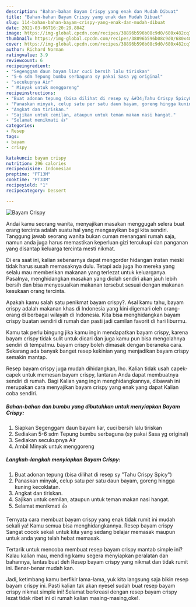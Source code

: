 ```yaml
---
description: "Bahan-bahan Bayam Crispy yang enak dan Mudah Dibuat"
title: "Bahan-bahan Bayam Crispy yang enak dan Mudah Dibuat"
slug: 114-bahan-bahan-bayam-crispy-yang-enak-dan-mudah-dibuat
date: 2021-03-06T16:20:29.884Z
image: https://img-global.cpcdn.com/recipes/38896b596b08c9d0/680x482cq70/bayam-crispy-foto-resep-utama.jpg
thumbnail: https://img-global.cpcdn.com/recipes/38896b596b08c9d0/680x482cq70/bayam-crispy-foto-resep-utama.jpg
cover: https://img-global.cpcdn.com/recipes/38896b596b08c9d0/680x482cq70/bayam-crispy-foto-resep-utama.jpg
author: Richard Norman
ratingvalue: 3.9
reviewcount: 6
recipeingredient:
- "Segenggam daun bayam liar cuci bersih lalu tiriskan"
- "5-6 sdm Tepung bumbu serbaguna sy pakai Sasa yg original"
- "secukupnya Air"
- " Minyak untuk menggoreng"
recipeinstructions:
- "Buat adonan tepung (bisa dilihat di resep sy &#34;Tahu Crispy Spicy&#34;)"
- "Panaskan minyak, celup satu per satu daun bayam, goreng hingga kuning kecoklatan."
- "Angkat dan tiriskan."
- "Sajikan untuk cemilan, ataupun untuk teman makan nasi hangat."
- "Selamat menikmati 👍"
categories:
- Resep
tags:
- bayam
- crispy

katakunci: bayam crispy 
nutrition: 296 calories
recipecuisine: Indonesian
preptime: "PT13M"
cooktime: "PT33M"
recipeyield: "1"
recipecategory: Dessert

---
```



![Bayam Crispy](https://img-global.cpcdn.com/recipes/38896b596b08c9d0/680x482cq70/bayam-crispy-foto-resep-utama.jpg)

Andai kamu seorang wanita, menyajikan masakan menggugah selera buat orang tercinta adalah suatu hal yang mengasyikan bagi kita sendiri. Tanggung jawab seorang  wanita bukan cuman menangani rumah saja, namun anda juga harus memastikan keperluan gizi tercukupi dan panganan yang disantap keluarga tercinta mesti nikmat.

Di era  saat ini, kalian sebenarnya dapat mengorder hidangan instan meski tidak harus susah memasaknya dulu. Tetapi ada juga lho mereka yang selalu mau memberikan makanan yang terlezat untuk keluarganya. Pasalnya, menghidangkan masakan yang diolah sendiri akan jauh lebih bersih dan bisa menyesuaikan makanan tersebut sesuai dengan makanan kesukaan orang tercinta. 



Apakah kamu salah satu penikmat bayam crispy?. Asal kamu tahu, bayam crispy adalah makanan khas di Indonesia yang kini digemari oleh orang-orang di berbagai wilayah di Indonesia. Kita bisa menghidangkan bayam crispy buatan sendiri di rumah dan pasti jadi camilan favorit di hari liburmu.

Kamu tak perlu bingung jika kamu ingin mendapatkan bayam crispy, karena bayam crispy tidak sulit untuk dicari dan juga kamu pun bisa mengolahnya sendiri di tempatmu. bayam crispy boleh dimasak dengan beraneka cara. Sekarang ada banyak banget resep kekinian yang menjadikan bayam crispy semakin mantap.

Resep bayam crispy juga mudah dihidangkan, lho. Kalian tidak usah capek-capek untuk memesan bayam crispy, lantaran Anda dapat membuatnya sendiri di rumah. Bagi Kalian yang ingin menghidangkannya, dibawah ini merupakan cara menyajikan bayam crispy yang enak yang dapat Kalian coba sendiri.

<!--inarticleads1-->

##### Bahan-bahan dan bumbu yang dibutuhkan untuk menyiapkan Bayam Crispy:

1. Siapkan Segenggam daun bayam liar, cuci bersih lalu tiriskan
1. Sediakan 5-6 sdm Tepung bumbu serbaguna (sy pakai Sasa yg original)
1. Sediakan secukupnya Air
1. Ambil  Minyak untuk menggoreng




<!--inarticleads2-->

##### Langkah-langkah menyiapkan Bayam Crispy:

1. Buat adonan tepung (bisa dilihat di resep sy &#34;Tahu Crispy Spicy&#34;)
1. Panaskan minyak, celup satu per satu daun bayam, goreng hingga kuning kecoklatan.
1. Angkat dan tiriskan.
1. Sajikan untuk cemilan, ataupun untuk teman makan nasi hangat.
1. Selamat menikmati 👍




Ternyata cara membuat bayam crispy yang enak tidak rumit ini mudah sekali ya! Kamu semua bisa menghidangkannya. Resep bayam crispy Sangat cocok sekali untuk kita yang sedang belajar memasak maupun untuk anda yang telah hebat memasak.

Tertarik untuk mencoba membuat resep bayam crispy mantab simple ini? Kalau kalian mau, mending kamu segera menyiapkan peralatan dan bahannya, lantas buat deh Resep bayam crispy yang nikmat dan tidak rumit ini. Benar-benar mudah kan. 

Jadi, ketimbang kamu berfikir lama-lama, yuk kita langsung saja bikin resep bayam crispy ini. Pasti kalian tak akan nyesel sudah buat resep bayam crispy nikmat simple ini! Selamat berkreasi dengan resep bayam crispy lezat tidak ribet ini di rumah kalian masing-masing,oke!.

